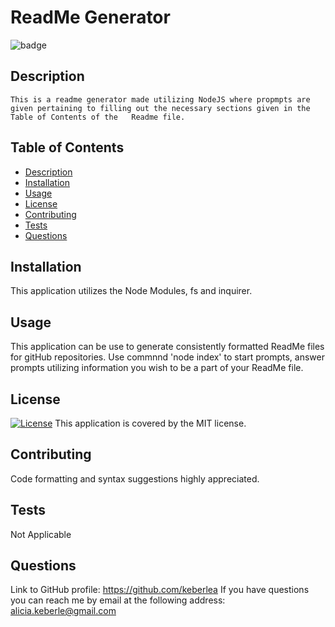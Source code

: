 
  # ReadMe Generator
  
  ![badge](https://img.shields.io/badge/License-MIT-yellow.svg)
  

  ## Description
    This is a readme generator made utilizing NodeJS where propmpts are given pertaining to filling out the necessary sections given in the Table of Contents of the   Readme file.

  ## Table of Contents
   - [Description](#Description)
   - [Installation](#Installation)
   - [Usage](#Usage)
   - [License](#License)
   - [Contributing](#Contributers)
   - [Tests](#Tests)
   - [Questions](#Questions)

  ## Installation
  This application utilizes the Node Modules, fs and inquirer.

  ## Usage
  This application can be use to generate consistently formatted ReadMe files for gitHub repositories. Use commnnd 'node index' to start prompts, answer prompts utilizing information you wish to be a part of your ReadMe file.

  ## License
  
  [![License](https://img.shields.io/badge/License-MIT-yellow.svg)](https://opensource.org/licenses/https://opensource.org/licenses/MIT)
  This application is covered by the MIT license.
  
  ## Contributing
  Code formatting and syntax suggestions highly appreciated.

  ## Tests
  Not Applicable

  ## Questions
  Link to GitHub profile: https://github.com/keberlea
  If you have questions you can reach me by email at the following address: alicia.keberle@gmail.com


  